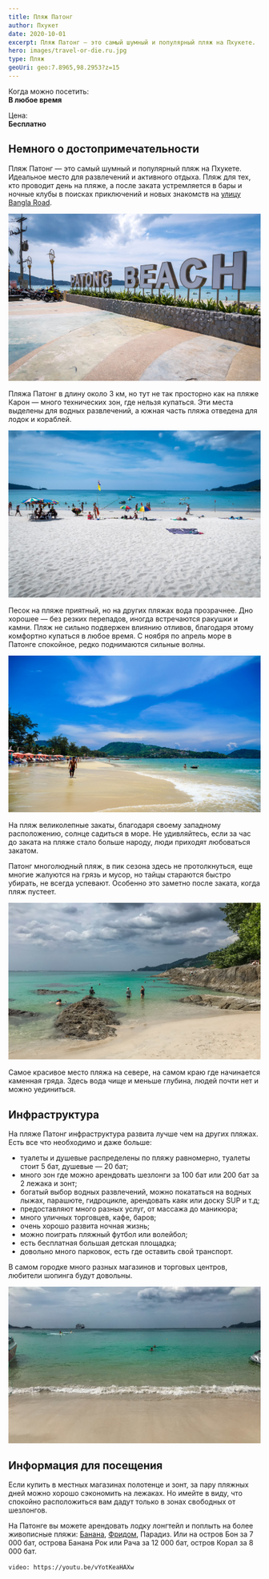 ```yaml
---
title: Пляж Патонг
author: Пхукет
date: 2020-10-01
excerpt: Пляж Патонг — это самый шумный и популярный пляж на Пхукете.  Идеальное место для развлечений и активного отдыха. 
hero: images/travel-or-die.ru.jpg
type: Пляж
geoUri: geo:7.8965,98.2953?z=15
---
```

Когда можно посетить:  
**В любое время**

Цена:  
**Бесплатно**


## Немного о достопримечательности
Пляж Патонг — это самый шумный и популярный пляж на Пхукете.  Идеальное место для развлечений и активного отдыха. Пляж для тех, кто проводит день на пляже, а после заката устремляется в бары и ночные клубы в поисках приключений и новых знакомств на [улицу Bangla Road](https://we-travel.today/tajland/phuket/bangla-roud-v-patonge/).

![Пляж Патонг Patong Beach](images/life-trip.ru.jpg "Источник life-trip.ru")

Пляжа Патонг в длину около 3 км, но тут не так просторно как на пляже Карон — много технических зон, где нельзя купаться. Эти места выделены для водных развлечений, а южная часть пляжа отведена для лодок и кораблей. 

![Пляж Патонг Patong Beach](images/life-trip.ru2.jpg "Источник life-trip.ru")

Песок на пляже приятный, но на других пляжах вода прозрачнее. Дно хорошее — без резких перепадов, иногда встречаются ракушки и камни. Пляж не сильно подвержен влиянию отливов, благодаря этому комфортно купаться в любое время. С ноября по апрель море в Патонге спокойное, редко поднимаются сильные волны. 

![Пляж Патонг Patong Beach](images/wallpapers13.jpg "Источник wallpapers13.com")


На пляж великолепные закаты, благодаря своему западному расположению, солнце садиться в море. Не удивляйтесь, если за час до заката на пляже стало больше народу, люди приходят любоваться закатом.

Патонг многолюдный пляж, в пик сезона здесь не протолкнуться, еще многие жалуются на грязь и мусор, но тайцы стараются быстро убирать, не всегда успевают. Особенно это заметно после заката, когда пляж пустеет.

![Пляж Патонг Patong Beach](images/travel-or-die.ru1.jpg "Источник travel-or-die.ru")

Самое красивое место пляжа на севере, на самом краю где начинается каменная гряда. Здесь вода чище и меньше глубина, людей почти нет и можно уединиться.


 
## Инфраструктура 
На пляже Патонг инфраструктура развита лучше чем на других пляжах. Есть все что необходимо и даже больше: 
- туалеты и душевые распределены по пляжу равномерно, туалеты стоит 5 бат, душевые — 20 бат;
- много зон где можно арендовать шезлонги за 100 бат или 200 бат за 2 лежака и зонт;
- богатый выбор водных развлечений, можно покататься на водных лыжах, парашюте, гидроцикле, арендовать каяк или доску SUP и т.д;
- предоставляют много разных услуг, от массажа до маникюра;
- много уличных торговцев, кафе, баров;
- очень хорошо развита ночная жизнь;
- можно поиграть пляжный футбол или волейбол;
- есть бесплатная большая детская площадка;
- довольно много парковок, есть где оставить свой транспорт.

В самом городке много разных магазинов и торговых центров, любители шопинга будут довольны.

![Пляж Патонг Patong Beach](images/travel-or-die.ru2.jpg "Источник travel-or-die.ru")
 
## Информация для посещения
Если купить в местных магазинах полотенце и зонт, за пару пляжных дней можно хорошо сэкономить на лежаках. Но имейте в виду, что спокойно расположиться вам дадут только в зонах свободных от шезлонгов.

На Патонге вы можете арендовать лодку лонгтейл и поплыть на более живописные пляжи: [Банана](https://we-travel.today/tajland/phuket/plyazh-banana/), [Фридом](https://we-travel.today/tajland/phuket/plyazh-fridom-ekzoticheskij-raj/), Парадиз. Или на остров Бон за 7 000 бат, острова Банана Рок или Рача за 12 000 бат, остров Корал за 8 000 бат.
 
`video: https://youtu.be/vYotKeaHAXw`